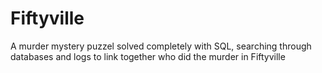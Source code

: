# Fiftyville
A murder mystery puzzel solved completely with SQL, searching through databases and logs to link together who did the murder in Fiftyville
